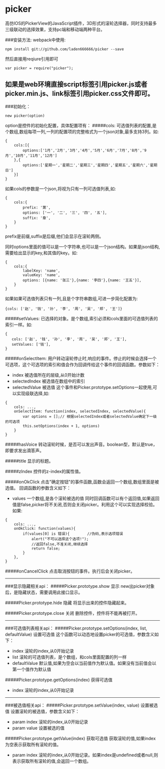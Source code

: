 # picker
高仿IOS的PickerView的JavaScript插件，3D形式的滚轮选择器，同时支持最多三级联动的选择效果，支持pc端和移动端两种平台。

###安装方法:
webpack中使用:
```
npm install git://github.com/laden666666/picker --save
```
然后直接用reqiure引用即可
```
var picker = require("picker");
```
如果是web环境直接script标签引用picker.js或者picker.min.js、link标签引用picker.css文件即可。
 ---
###初始化：
```
new picker(option)
```
option是控件的初始化配置，具体配置项有：
#####cols:
可选值列表的配置,是个数组,数组每项一列,一列的配置项的完整格式为一个json对象,最多支持3列。如:
```
{
    cols:[{
        options:['1月','2月','3月','4月','5月','6月','7月','8月','9月','10月','11月','12月']
    },{
        options:['星期一','星期二','星期三','星期四','星期五','星期六','星期日']
    }]
}
```
如果cols的参数是一个json,将视为只有一列可选值列表,如:
```
{
    cols:{
        prefix: '第',
        options: ['一', '二', '三', '四', '五'],
        suffix: '章',
    }
}
```
prefix是前缀,suffix是后缀,他们会显示在滚轮两侧。

同时options里面的值可以是一个字符串,也可以是一个json结构。如果是json结构,需要给出显示的key,和其值的key。如:
```
{
    cols:{
        labelKey: 'name',
        valueKey: 'name',
        options: [{name: '张三'},{name: '李四'},{name: '王五'}],
    }
}
```

如果如果可选值列表只有一列,且是个字符串数组,可进一步简化配置为:
```
{cols: ['赵', '钱', '孙', '李', '周', '吴', '郑', '王']}
```

#####setValues:
已选择的对象。是个数组,索引必须和cols里面的可选值列表的索引一样。如:
```
{
   cols: ['赵', '钱', '孙', '李', '周', '吴', '郑', '王'],
   setValues: ['钱'],
}
```

#####onSelectItem:
用户转动滚轮停止时,响应的事件。停止的时候会选择一个可选项，这个可选项的索引和值会作为回调传给这个事件的回调函数。参数如下：
 * index				被选值所在的层级,从0开始计数
 * selectedIndex		被选值在数组中的索引
 * selectedValue		被选值
这个事件和Picker.prototype.setOptions一起使用,可以实现级联选择,如:
```
{
    cols: ...,
    onSelectItem: function(index, selectedIndex, selectedValue){
        var options = [];// 根据selectedIndex或者selectedValue确定下一级的可选项
        this.setOptions(index + 1, options)
    }
}
```

#####hasVoice
转动滚轮时候，是否可以发出声音。boolean型，默认是true，即要求发出滴答声。

#####title
显示的标题。

#####zIndex
控件的z-index的属性值。

#####onOkClick
点击"确定按钮"的事件函数,函数会返回一个数组,数组里面是被选值。
回调函数的参数含义如下：
 * values            一个数组,是各个滚轮被选的值
同时回调函数可以有个返回值,如果返回值是false,picker将不关闭,否则会关闭picker。利用这个可以实现选择校验。如果:
```
{
    cols: ...,
    onOkClick: function(values){
        if(values[0] is 错误){        //伪码,表示选项错误
            alert("不可以选择这个选项!");
            //返回false,不准关闭,继续选择
            return false;
        }
    },
}
```

#####onCancelClick
点击取消按钮的事件。执行后会关闭picker。

---
###显示隐藏相关api：
#####Picker.prototype.show 显示
new出picker对象后，是隐藏状态，需要调用此接口显示。

#####Picker.prototype.hide 隐藏
将显示出来的控件隐藏起来。

#####Picker.prototype.close 关闭
删除控件，控件将不能再被打开。

---
###可选值列表相关api：
#####Picker.prototype.setOptions(index, list, defaultValue) 设置可选值
这个函数可以动态地设置picker的可选值，参数含义如下：
 * index             滚轮的index,从0开始记录
 * list              滚轮的可选值列表，是个数组，和cols里面配置的列一样
 * defaultValue      默认值,如果为空会以当前值作为默认值。如果没有当前值会以第一个值作为默认值

#####Picker.prototype.getOptions(index) 获得可选值
 * index             滚轮的index,从0开始记录

---
###被选值相关api：
#####Picker.prototype.setValue(index, value) 设置被选值
设置滚轮的被选值，参数含义如下：
 * param index             滚轮的index,从0开始记录
 * param value             设置被选的值

#####Picker.prototype.getValue(index) 获取可选值
获取滚轮的值,如果index为空表示获取所有滚轮的值。
 * param index             滚轮的index,从0开始记录。如果index是undefined或者null,则表示获取所有滚轮的值,会返回一个数组。